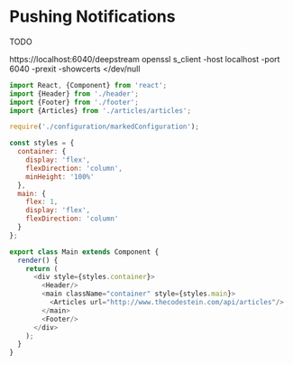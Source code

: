 Pushing Notifications
======================


TODO


https://localhost:6040/deepstream
openssl s_client -host localhost -port 6040 -prexit -showcerts </dev/null



```javascript
import React, {Component} from 'react';
import {Header} from './header';
import {Footer} from './footer';
import {Articles} from './articles/articles';

require('./configuration/markedConfiguration');

const styles = {
  container: {
    display: 'flex',
    flexDirection: 'column',
    minHeight: '100%'
  },
  main: {
    flex: 1,
    display: 'flex',
    flexDirection: 'column'
  }
};

export class Main extends Component {
  render() {
    return (
      <div style={styles.container}>
        <Header/>
        <main className="container" style={styles.main}>
          <Articles url="http://www.thecodestein.com/api/articles"/>
        </main>
        <Footer/>
      </div>
    );
  }
}
```
